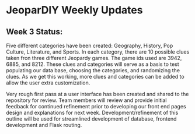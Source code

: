 # JeoparDIY Weekly Updates

## Week 3 Status:

Five different categories have been created: Geography, History, Pop Culture, Literature, and Sports. In each category, there are 10 possible clues taken fron three different Jeopardy games. The game ids used are 3942, 6885, and 8212. These clues and categories will serve as a basis to test populating our data base, choosing the categories, and randomizing the clues. As we get this working, more clues and categories can be added to allow the user extra customization.

Very rough first pass at a user interface has been created and shared to the repository for review. Team members will review and provide initial feedback for continued refinement prior to developing our front end pages design and explanations for next week. Development/refinement of this outline will be used for streamlined development of database, frontend development and Flask routing.



